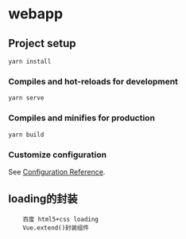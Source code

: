 # webapp

## Project setup
```
yarn install
```

### Compiles and hot-reloads for development
```
yarn serve
```

### Compiles and minifies for production
```
yarn build
```

### Customize configuration
See [Configuration Reference](https://cli.vuejs.org/config/).

## loading的封装
```
    百度 html5+css loading 
    Vue.extend()封装组件
```